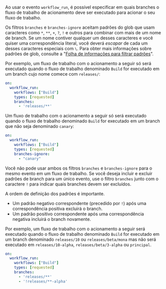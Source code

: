 
Ao usar o evento `workflow_run`, é possível especificar em quais branches o fluxo de trabalho de acionamento deve ser executado para acionar o seu fluxo de trabalho.

Os filtros `branches` e `branches-ignore` aceitam padrões do glob que usam caracteres como `*`, `**`, `+`, `?`, `!` e outros para combinar com mais de um nome de branch. Se um nome contiver qualquer um desses caracteres e você quiser uma correspondência literal, você deverá *escapar* de cada um desses caracteres especiais com `\`. Para obter mais informações sobre padrões de glob, consulte a "[Folha de informações para filtrar padrões](/actions/using-workflows/workflow-syntax-for-github-actions#filter-pattern-cheat-sheet)".

Por exemplo, um fluxo de trabalho com o acionamento a seguir só será executado quando o fluxo de trabalho denominado `Build` for executado em um branch cujo nome comece com `releases/`:

```yaml
on:
  workflow_run:
    workflows: ["Build"]
    types: [requested]
    branches:
      - 'releases/**'
```

Um fluxo de trabalho com o acionamento a seguir só será executado quando o fluxo de trabalho denominado `Build` for executado em um branch que não seja denominado `canary`:

```yaml
on:
  workflow_run:
    workflows: ["Build"]
    types: [requested]
    branches-ignore:
      - "canary"
```

Você não pode usar ambos os filtros `branches` e `branches-ignore` para o mesmo evento em um fluxo de trabalho. Se você deseja incluir e excluir padrões de branch para um único evento, use o filtro `branches` junto com o caractere `!` para indicar quais branches devem ser excluídos.

A ordem de definição dos padrões é importante.

- Um padrão negativo correspondente (precedido por `!`) após uma correspondência positiva excluirá o branch.
- Um padrão positivo correspondente após uma correspondência negativa incluirá o branch novamente.

Por exemplo, um fluxo de trabalho com o acionamento a seguir será executado quando o fluxo de trabalho denominado `Build` for executado em um branch denominado `releases/10` ou `releases/beta/mona` mas não será executado em `releases/10-alpha`, `releases/beta/3-alpha` ou `principal`.

```yaml
on:
  workflow_run:
    workflows: ["Build"]
    types: [requested]
    branches:
      - 'releases/**'
      - '!releases/**-alpha'
```
